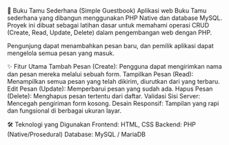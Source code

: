 📖 Buku Tamu Sederhana (Simple Guestbook)
Aplikasi web Buku Tamu sederhana yang dibangun menggunakan PHP Native dan database MySQL. Proyek ini dibuat sebagai latihan dasar untuk memahami operasi CRUD (Create, Read, Update, Delete) dalam pengembangan web dengan PHP.

Pengunjung dapat menambahkan pesan baru, dan pemilik aplikasi dapat mengelola semua pesan yang masuk.

✨ Fitur Utama
Tambah Pesan (Create): Pengguna dapat mengirimkan nama dan pesan mereka melalui sebuah form.
Tampilkan Pesan (Read): Menampilkan semua pesan yang telah dikirim, diurutkan dari yang terbaru.
Edit Pesan (Update): Memperbarui pesan yang sudah ada.
Hapus Pesan (Delete): Menghapus pesan tertentu dari daftar.
Validasi Sisi Server: Mencegah pengiriman form kosong.
Desain Responsif: Tampilan yang rapi dan fungsional di berbagai ukuran layar.

🛠️ Teknologi yang Digunakan
Frontend: HTML, CSS
Backend: PHP (Native/Prosedural)
Database: MySQL / MariaDB


